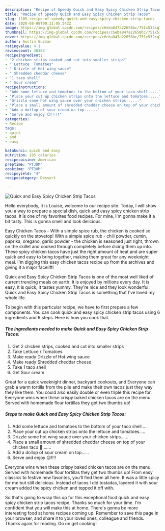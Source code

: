 ```yaml
---
description: "Recipe of Speedy Quick and Easy Spicy Chicken Strip Tacos"
title: "Recipe of Speedy Quick and Easy Spicy Chicken Strip Tacos"
slug: 1105-recipe-of-speedy-quick-and-easy-spicy-chicken-strip-tacos
date: 2020-08-08T00:11:05.542Z
image: https://img-global.cpcdn.com/recipes/c6eba847a22658bc/751x532cq70/quick-and-easy-spicy-chicken-strip-tacos-recipe-main-photo.jpg
thumbnail: https://img-global.cpcdn.com/recipes/c6eba847a22658bc/751x532cq70/quick-and-easy-spicy-chicken-strip-tacos-recipe-main-photo.jpg
cover: https://img-global.cpcdn.com/recipes/c6eba847a22658bc/751x532cq70/quick-and-easy-spicy-chicken-strip-tacos-recipe-main-photo.jpg
author: Austin Guzman
ratingvalue: 4.1
reviewcount: 36383
recipeingredient:
- "2 chicken strips cooked and cut into smaller strips"
- " Lettuce  Tomatoes"
- " Drizzle of Hot wing sauce"
- " Shredded cheddar cheese"
- "1 taco shell"
- " Sour cream"
recipeinstructions:
- "Add some lettuce and tomatoes to the bottom of your taco shell....."
- "Place your cut up chicken strips onto the lettuce and tomatoes....."
- "Drizzle some hot wing sauce over your chicken strips......"
- "Place a small amount of shredded cheddar cheese on top of your chicken taco 🌮......."
- "Add a dollop of sour cream on top......"
- "Serve and enjoy 😉!!!!"
categories:
- Recipe
tags:
- quick
- and
- easy

katakunci: quick and easy 
nutrition: 195 calories
recipecuisine: American
preptime: "PT38M"
cooktime: "PT38M"
recipeyield: "4"
recipecategory: Dessert

---
```



![Quick and Easy Spicy Chicken Strip Tacos](https://img-global.cpcdn.com/recipes/c6eba847a22658bc/751x532cq70/quick-and-easy-spicy-chicken-strip-tacos-recipe-main-photo.jpg)

Hello everybody, it is Louise, welcome to our recipe site. Today, I will show you a way to prepare a special dish, quick and easy spicy chicken strip tacos. It is one of my favorites food recipes. For mine, I'm gonna make it a bit tasty. This is gonna smell and look delicious.

Easy Chicken Tacos - With a simple spice rub, the chicken is cooked so quickly on the stovetop! With a simple spice rub - chili powder, cumin, paprika, oregano, garlic powder - the chicken is seasoned just right, thrown on the skillet and cooked through completely before dicing them up into. These spicy chicken tacos have just the right amount of heat and are super quick and easy to bring together, making them great for any weeknight meal. I&#39;m digging this easy chicken tacos recipe up from the archives and giving it a major facelift!

Quick and Easy Spicy Chicken Strip Tacos is one of the most well liked of current trending meals on earth. It is enjoyed by millions every day. It is easy, it is quick, it tastes yummy. They're nice and they look wonderful. Quick and Easy Spicy Chicken Strip Tacos is something that I've loved my whole life.


To begin with this particular recipe, we have to first prepare a few components. You can cook quick and easy spicy chicken strip tacos using 6 ingredients and 6 steps. Here is how you cook that.

<!--inarticleads1-->

##### The ingredients needed to make Quick and Easy Spicy Chicken Strip Tacos:

1. Get 2 chicken strips, cooked and cut into smaller strips
1. Take  Lettuce / Tomatoes
1. Make ready  Drizzle of Hot wing sauce
1. Make ready  Shredded cheddar cheese
1. Take 1 taco shell
1. Get  Sour cream


Great for a quick weeknight dinner, backyard cookouts, and Everyone can grab a warm tortilla from the pile and make their own tacos just they way they like them. You could also easily double or even triple this recipe for. Everyone wins when these crispy baked chicken tacos are on the menu. Served with homemade flour tortillas they get two thumbs up! 

<!--inarticleads2-->

##### Steps to make Quick and Easy Spicy Chicken Strip Tacos:

1. Add some lettuce and tomatoes to the bottom of your taco shell.....
1. Place your cut up chicken strips onto the lettuce and tomatoes.....
1. Drizzle some hot wing sauce over your chicken strips......
1. Place a small amount of shredded cheddar cheese on top of your chicken taco 🌮.......
1. Add a dollop of sour cream on top......
1. Serve and enjoy 😉!!!!


Everyone wins when these crispy baked chicken tacos are on the menu. Served with homemade flour tortillas they get two thumbs up! From easy classics to festive new favorites, you&#39;ll find them all here. It was a little spicy for me but still delicious. Instead of tacos I did tostadas, layered it with sour cream added the spicy chicken and topped it off with. 

So that's going to wrap this up for this exceptional food quick and easy spicy chicken strip tacos recipe. Thanks so much for your time. I'm confident that you will make this at home. There's gonna be more interesting food at home recipes coming up. Remember to save this page in your browser, and share it to your loved ones, colleague and friends. Thanks again for reading. Go on get cooking!
